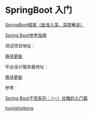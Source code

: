# SpringBoot 入门

[SpringBoot框架（由浅入深，深度解读）](https://baijiahao.baidu.com/s?id=1623648034778672046&wfr=spider&for=pc)

[Spring Boot参考指南](https://www.springcloud.cc/spring-boot.html)

测试项目地址：

[等待更新](-)

毕业设计服务器地址：

[等待更新](-)

参考：

[Spring Boot干货系列：（一）优雅的入门篇](http://tengj.top/2017/02/26/springboot1/)

[huiyishixitong](https://blog.csdn.net/u012702547/article/details/77508301)
